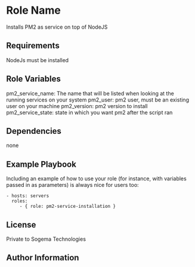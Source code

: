 Role Name
=========

Installs PM2 as service on top of NodeJS

Requirements
------------

NodeJs must be installed

Role Variables
--------------

pm2_service_name: The name that will be listed when looking at the running services on your system
pm2_user: pm2 user, must be an existing user on your machine
pm2_version: pm2 version to install
pm2_service_state: state in which you want pm2 after the script ran

Dependencies
------------

none

Example Playbook
----------------

Including an example of how to use your role (for instance, with variables passed in as parameters) is always nice for users too:

    - hosts: servers
      roles:
         - { role: pm2-service-installation }

License
-------

Private to Sogema Technologies

Author Information
------------------
